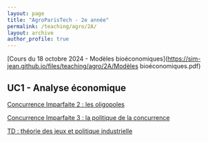```yaml
---
layout: page
title: "AgroParisTech - 2e année"
permalink: /teaching/agro/2A/
layout: archive
author_profile: true
---
```


[Cours du 18 octobre 2024 - Modèles bioéconomiques](https://sim-jean.github.io/files/teaching/agro/2A/Modèles bioéconomiques.pdf)

## UC1 - Analyse économique

[Concurrence Imparfaite 2 : les oligopoles](https://github.com/sim-jean/classes_agroparistech/blob/main/tutorial_game_theory.html)

[Concurrence Imparfaite 3 : la politique de la concurrence](https://github.com/sim-jean/classes_agroparistech/blob/main/tutorial_game_theory.html)

[TD : théorie des jeux et politique industrielle](https://github.com/sim-jean/classes_agroparistech/blob/main/tutorial_game_theory.html)
